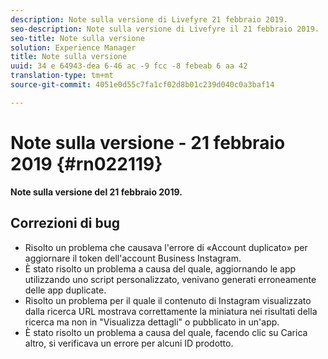 ```yaml
---
description: Note sulla versione di Livefyre 21 febbraio 2019.
seo-description: Note sulla versione di Livefyre il 21 febbraio 2019.
seo-title: Note sulla versione
solution: Experience Manager
title: Note sulla versione
uuid: 34 e 64943-dea 6-46 ac -9 fcc -8 febeab 6 aa 42
translation-type: tm+mt
source-git-commit: 4051e0d55c7fa1cf02d8b01c239d040c0a3baf14

---
```



# Note sulla versione - 21 febbraio 2019 {#rn022119}

**Note sulla versione del 21 febbraio 2019.**


## Correzioni di bug

* Risolto un problema che causava l&#39;errore di «Account duplicato» per aggiornare il token dell&#39;account Business Instagram.
* È stato risolto un problema a causa del quale, aggiornando le app utilizzando uno script personalizzato, venivano generati erroneamente delle app duplicate.
* Risolto un problema per il quale il contenuto di Instagram visualizzato dalla ricerca URL mostrava correttamente la miniatura nei risultati della ricerca ma non in &quot;Visualizza dettagli&quot; o pubblicato in un&#39;app.
* È stato risolto un problema a causa del quale, facendo clic su Carica altro, si verificava un errore per alcuni ID prodotto.